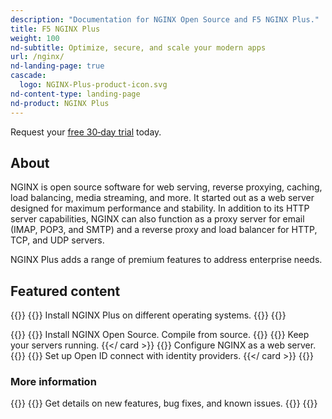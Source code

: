 ```yaml
---
description: "Documentation for NGINX Open Source and F5 NGINX Plus."
title: F5 NGINX Plus
weight: 100
nd-subtitle: Optimize, secure, and scale your modern apps
url: /nginx/
nd-landing-page: true
cascade:
  logo: NGINX-Plus-product-icon.svg
nd-content-type: landing-page
nd-product: NGINX Plus
---
```

Request your [free 30‑day trial](https://www.nginx.com/free-trial-request) today.

## About
[//]: # "These are Markdown comments to guide you through document structure. Remove them as you go, as well as any unnecessary sections."
[//]: # "Use underscores for _italics_, and double asterisks for **bold**."
[//]: # "Backticks are for `monospace`, used sparingly and reserved mostly for executable names - they can cause formatting problems. Avoid them in tables: use italics instead."

NGINX is open source software for web serving, reverse proxying, caching, load balancing, media streaming, and more. It started out as a web server designed for maximum performance and stability. In addition to its HTTP server capabilities, NGINX can also function as a proxy server for email (IMAP, POP3, and SMTP) and a reverse proxy and load balancer for HTTP, TCP, and UDP servers.

NGINX Plus adds a range of premium features to address enterprise needs.

## Featured content
[//]: # "You can add a maximum of three cards: any extra will not display."
[//]: # "One card will take full width page: two will take half width each. Three will stack like an inverse pyramid."
[//]: # "Some examples of content could be the latest release note, the most common install path, and a popular new feature."

{{<card-section showAsCards="true" isFeaturedSection="true">}}
  {{<card title="Install NGINX Plus" titleUrl="/nginx/admin-guide/installing-nginx/installing-nginx-plus/" icon="unplug" isFullSize="true">}}
    Install NGINX Plus on different operating systems.
  {{</card >}}
{{</card-section>}}



{{<card-section showAsCards="true" >}}
  {{<card title="Install NGINX Open Source" titleUrl="/nginx/admin-guide/installing-nginx/installing-nginx-open-source/" >}}
    Install NGINX Open Source. Compile from source.
  {{</card>}}
  {{<card title="Set up HTTP load balancing" titleUrl="/nginx/admin-guide/load-balancer/http-load-balancer/" >}}
    Keep your servers running.
  {{</ card >}}
  {{<card title="Set up a web server" titleUrl="/nginx/admin-guide/web-server/web-server/" >}}
    Configure NGINX as a web server.
  {{</card>}}
  {{<card title="Secure with Single Sign-On" titleUrl="/nginx/admin-guide/security-controls/configuring-oidc/">}}
    Set up Open ID connect with identity providers.
  {{</ card >}}
{{</card-section>}}


### More information


{{<card-section showAsCards="true" >}}
  {{<card title="View release notes and updates" titleUrl="/nginx/releases/" icon="clock-alert">}}
    Get details on new features, bug fixes, and known issues.
  {{</card>}}
{{</card-section>}}

